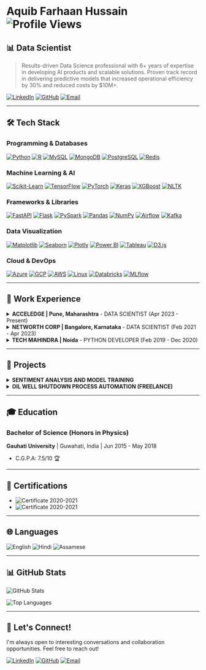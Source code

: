 # Aquib Farhaan Hussain ![Profile Views](https://komarev.com/ghpvc/?username=aquib97&color=blue)

## 📊 Data Scientist

> Results-driven Data Science professional with 6+ years of expertise in developing AI products and scalable solutions. Proven track record in delivering predictive models that increased operational efficiency by 30% and reduced costs by $10M+.

[![LinkedIn](https://img.shields.io/badge/LinkedIn-0077B5?style=for-the-badge&logo=linkedin&logoColor=white)](https://linkedin.com/in/aquibfarhaan/) [![GitHub](https://img.shields.io/badge/GitHub-100000?style=for-the-badge&logo=github&logoColor=white)](https://github.com/aquib97) [![Email](https://img.shields.io/badge/Email-D14836?style=for-the-badge&logo=gmail&logoColor=white)](mailto:aquib.farhaan2@gmail.com)

---

## 🛠️ Tech Stack

### Programming & Databases
[![Python](https://img.shields.io/badge/-Python-3776AB?style=for-the-badge&logo=python&logoColor=white)](https://www.python.org/ "Python")
[![R](https://img.shields.io/badge/-R-276DC3?style=for-the-badge&logo=r&logoColor=white)](https://www.r-project.org/ "R")
[![MySQL](https://img.shields.io/badge/-MySQL-4479A1?style=for-the-badge&logo=mysql&logoColor=white)](https://www.mysql.com/ "MySQL")
[![MongoDB](https://img.shields.io/badge/-MongoDB-47A248?style=for-the-badge&logo=mongodb&logoColor=white)](https://www.mongodb.com/ "MongoDB")
[![PostgreSQL](https://img.shields.io/badge/-PostgreSQL-336791?style=for-the-badge&logo=postgresql&logoColor=white)](https://www.postgresql.org/ "PostgreSQL")
[![Redis](https://img.shields.io/badge/-Redis-DC382D?style=for-the-badge&logo=redis&logoColor=white)](https://redis.io/ "Redis")

### Machine Learning & AI
[![Scikit-Learn](https://img.shields.io/badge/-Scikit--Learn-F7931E?style=for-the-badge&logo=scikit-learn&logoColor=white)](https://scikit-learn.org/ "Scikit-Learn")
[![TensorFlow](https://img.shields.io/badge/-TensorFlow-FF6F00?style=for-the-badge&logo=tensorflow&logoColor=white)](https://www.tensorflow.org/ "TensorFlow")
[![PyTorch](https://img.shields.io/badge/-PyTorch-EE4C2C?style=for-the-badge&logo=pytorch&logoColor=white)](https://pytorch.org/ "PyTorch")
[![Keras](https://img.shields.io/badge/-Keras-D00000?style=for-the-badge&logo=keras&logoColor=white)](https://keras.io/ "Keras")
[![XGBoost](https://img.shields.io/badge/-XGBoost-AA4A44?style=for-the-badge&logo=xgboost&logoColor=white)](https://xgboost.readthedocs.io/ "XGBoost")
[![NLTK](https://img.shields.io/badge/-NLTK-008080?style=for-the-badge&logo=nltk&logoColor=white)](https://www.nltk.org/ "NLTK")

### Frameworks & Libraries
[![FastAPI](https://img.shields.io/badge/-FastAPI-009688?style=for-the-badge&logo=fastapi&logoColor=white)](https://fastapi.tiangolo.com/ "FastAPI")
[![Flask](https://img.shields.io/badge/-Flask-000000?style=for-the-badge&logo=flask&logoColor=white)](https://flask.palletsprojects.com/ "Flask")
[![PySpark](https://img.shields.io/badge/-Apache%20Spark-E25A1C?style=for-the-badge&logo=apachespark&logoColor=white)](https://spark.apache.org/ "Apache Spark")
[![Pandas](https://img.shields.io/badge/-Pandas-150458?style=for-the-badge&logo=pandas&logoColor=white)](https://pandas.pydata.org/ "Pandas")
[![NumPy](https://img.shields.io/badge/-NumPy-013243?style=for-the-badge&logo=numpy&logoColor=white)](https://numpy.org/ "NumPy")
[![Airflow](https://img.shields.io/badge/-Apache%20Airflow-017CEE?style=for-the-badge&logo=apacheairflow&logoColor=white)](https://airflow.apache.org/ "Apache Airflow")
[![Kafka](https://img.shields.io/badge/-Apache%20Kafka-231F20?style=for-the-badge&logo=apachekafka&logoColor=white)](https://kafka.apache.org/ "Apache Kafka")

### Data Visualization
[![Matplotlib](https://img.shields.io/badge/-Matplotlib-11557C?style=for-the-badge&logo=matplotlib&logoColor=white)](https://matplotlib.org/ "Matplotlib")
[![Seaborn](https://img.shields.io/badge/-Seaborn-1F77B4?style=for-the-badge&logo=seaborn&logoColor=white)](https://seaborn.pydata.org/ "Seaborn")
[![Plotly](https://img.shields.io/badge/-Plotly-3F4F75?style=for-the-badge&logo=plotly&logoColor=white)](https://plotly.com/ "Plotly")
[![Power BI](https://img.shields.io/badge/-Power%20BI-F2C811?style=for-the-badge&logo=powerbi&logoColor=white)](https://powerbi.microsoft.com/ "Power BI")
[![Tableau](https://img.shields.io/badge/-Tableau-E97627?style=for-the-badge&logo=tableau&logoColor=white)](https://www.tableau.com/ "Tableau")
[![D3.js](https://img.shields.io/badge/-D3.js-F9A03C?style=for-the-badge&logo=d3dotjs&logoColor=white)](https://d3js.org/ "D3.js")

### Cloud & DevOps
[![Azure](https://img.shields.io/badge/-Microsoft%20Azure-0078D4?style=for-the-badge&logo=microsoftazure&logoColor=white)](https://azure.microsoft.com/ "Microsoft Azure")
[![GCP](https://img.shields.io/badge/-Google%20Cloud-4285F4?style=for-the-badge&logo=googlecloud&logoColor=white)](https://cloud.google.com/ "Google Cloud Platform")
[![AWS](https://img.shields.io/badge/-Amazon%20Web%20Services-FF9900?style=for-the-badge&logo=amazonaws&logoColor=white)](https://aws.amazon.com/ "Amazon Web Services")
[![Linux](https://img.shields.io/badge/-Linux-FCC624?style=for-the-badge&logo=linux&logoColor=black)](https://www.linux.org/ "Linux")
[![Databricks](https://img.shields.io/badge/-Databricks-FF3621?style=for-the-badge&logo=databricks&logoColor=white)](https://www.databricks.com/ "Databricks")
[![MLflow](https://img.shields.io/badge/-MLflow-0194E2?style=for-the-badge&logo=mlflow&logoColor=white)](https://mlflow.org/ "MLflow")

---

## 💼 Work Experience

<details>
<summary><strong>ACCELEDGE | Pune, Maharashtra</strong> - DATA SCIENTIST (Apr 2023 - Present)</summary>

#### VOICE BOT PLATFORM
- Engineered a scalable voice bot integrated with dialer API, managing 10,000+ daily calls through MongoDB and temporary caching, resulting in 40% improved customer engagement.
- Created an end-to-end service for real-time audio interactions with speech-to-text transcription and multilingual support, reducing response time by 65% and increasing user satisfaction by 45%.
- Integrated GenAI (OpenAI + LangChain) to generate dynamic responses, boosting system efficiency by 35% and expanding language capabilities to support 8+ languages.
- Established a robust audio response pipeline with session-aware memory management, decreasing latency by 50% while maintaining 99.5% uptime.

#### WEB BOT PLATFORM
- Created a scalable chatbot platform for web and WhatsApp applications using JSON-based architecture, increasing user engagement by 55% and reducing customer service costs by 30%.
- Configured MongoDB for session management and applied RAG techniques with LLM and Hugging Face models, improving response accuracy by 40% and reducing processing time by 25%.
- Enhanced platform functionality with API integration, sentiment analysis, and multilingual support, resulting in 65% higher user retention and 70% faster query resolution.

#### AUDIO PROCESSING AND NLP AUTOMATION
- Constructed FastAPI microservices for multilingual audio pipelines with SpeechBrain and Google STT, processing 5,000+ monthly audio files with 98% accuracy.
- Architected APIs with flexible input support, token-based security, and fault handling, reducing system failures by 75% and improving cross-language NLP task efficiency by 60%.

#### DATA SCRAPING AND AUTOMATION
- Developed Selenium-based web scraping tool that reduced manual data collection time by 90%, extracting and processing 500+ data files daily.
- Established post-processing pipelines and daily logging system integrated with SQL database, enabling real-time visualization that improved decision-making speed by 70%.
</details>

<details>
<summary><strong>NETWORTH CORP | Bangalore, Karnataka</strong> - DATA SCIENTIST (Feb 2021 - Apr 2023)</summary>

#### TOTAL EXTRACT LOSS OPTIMIZATION
- Conducted root cause analysis using regression techniques and Shap value-driven feature importance, identifying 8 key factors affecting yield loss.
- Formulated optimal process control parameters based on historical data analysis, resulting in 0.65% yield increase and $450K annual savings.
- Engineered scalable data models and pipelines that accelerated analysis of high-volume datasets by 40%, enabling weekly instead of monthly reporting.

#### SPACE OPTIMIZATION
- Devised an optimization algorithm for SKU combination in route assembly, maximizing truck space utilization by 35% and reducing transportation costs by $300K monthly.

#### ELECTRICITY FORECAST IN BREWERIES
- Analyzed 15-minute interval electricity consumption patterns across brewery operations, identifying peak usage periods and optimization opportunities.
- Applied time series forecasting techniques achieving 90% prediction accuracy with LSTM models, enabling 15% reduction in electricity costs through optimized scheduling.

#### OTHER ACHIEVEMENTS
- Programmed an automation tool for MRP controller validation and SAP responsibility management, handling 20+ daily incidents automatically and reducing manual processing time by 85%.
- Built an SLA breach monitoring system with automated alerts, helping prioritize critical cases and contributing to $10M cost savings through improved incident management.
</details>

<details>
<summary><strong>TECH MAHINDRA | Noida</strong> - PYTHON DEVELOPER (Feb 2019 - Dec 2020)</summary>

- Created Python-based data processing applications that improved operational efficiency by 30% and reduced manual data handling by 65%.
- Established ETL processes using Pandas and NumPy, processing 2TB+ of data monthly from various sources with 99.8% accuracy.
- Developed RESTful APIs with Flask that decreased system integration time by 40% and enabled real-time data exchange between 5+ systems.
- Collaborated with cross-functional teams to deliver data-driven solutions that reduced decision-making time by 50%.
- Systematized reporting processes, cutting report generation time by 75% and eliminating errors while improving data visualization by 60%.
</details>

---

## 🚀 Projects

<details>
<summary><strong>SENTIMENT ANALYSIS AND MODEL TRAINING</strong></summary>

- Processed and analyzed 1.6M Twitter records to classify sentiment with 92% accuracy, improving customer insight generation by 40%.
- Evaluated multiple models (GloVe+Stacked Bi-LSTM, ANN, Logistic Regression), achieving 15% performance improvement over baseline models.
</details>

<details>
<summary><strong>OIL WELL SHUTDOWN PROCESS AUTOMATION (FREELANCE)</strong></summary>

- Examined neighboring well behavior within specified radius of center well shutdown, analyzing 13GB of data from 60 wells.
- Applied predictive analysis techniques that reduced shutdown planning time by 65% and improved production forecasting accuracy by 30%.
- Automated visualization process, enabling stakeholders to identify patterns 5x faster and make data-driven decisions.
</details>

---

## 🎓 Education

### Bachelor of Science (Honors in Physics)
**Gauhati University** | Guwahati, India | Jun 2015 - May 2018
- C.G.P.A: 7.5/10 🏆

---

## 📜 Certifications

- ![Certificate](https://img.shields.io/badge/Certificate-Machine_Learning_Masters%20iNeuron%20Intelligence-blue) 2020-2021
- ![Certificate](https://img.shields.io/badge/Certificate-Business_Analytics_Masters%20iNeuron%20Intelligence-orange) 2020-2021

---

## 🌐 Languages

![English](https://img.shields.io/badge/English-Fluent-blue)
![Hindi](https://img.shields.io/badge/Hindi-Native-green)
![Assamese](https://img.shields.io/badge/Assamese-Native-green)

---

## 📊 GitHub Stats

![GitHub Stats](https://github-readme-stats.vercel.app/api?username=aquib97&show_icons=true&theme=radical)

![Top Languages](https://github-readme-stats.vercel.app/api/top-langs/?username=aquib97&layout=compact&theme=radical)

---

## 🤝 Let's Connect!

I'm always open to interesting conversations and collaboration opportunities. Feel free to reach out!

[![LinkedIn](https://img.shields.io/badge/Let's_connect_on-LinkedIn-0077B5?style=for-the-badge&logo=linkedin&logoColor=white)](https://linkedin.com/in/aquibfarhaan/)
[![GitHub](https://img.shields.io/badge/Check_my_repos_on-GitHub-100000?style=for-the-badge&logo=github&logoColor=white)](https://github.com/aquib97)
[![Email](https://img.shields.io/badge/Send_me_an-Email-D14836?style=for-the-badge&logo=gmail&logoColor=white)](mailto:aquib.farhaan2@gmail.com)

